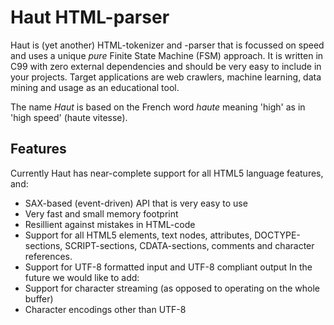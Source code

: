 Haut HTML-parser
================

Haut is (yet another) HTML-tokenizer and -parser that is focussed on speed and uses a unique *pure* Finite State Machine (FSM) approach. It is written in C99 with zero external dependencies and should be very easy to include in your projects. Target applications are web crawlers, machine learning, data mining and usage as an educational tool.

The name *Haut* is based on the French word *haute* meaning 'high' as in 'high speed' (haute vitesse).

Features
--------
Currently Haut has near-complete support for all HTML5 language features, and:
* SAX-based (event-driven) API that is very easy to use
* Very fast and small memory footprint
* Resillient against mistakes in HTML-code
* Support for all HTML5 elements, text nodes, attributes, DOCTYPE-sections, SCRIPT-sections, CDATA-sections, comments and character references.
* Support for UTF-8 formatted input and UTF-8 compliant output
In the future we would like to add:
* Support for character streaming (as opposed to operating on the whole buffer)
* Character encodings other than UTF-8
